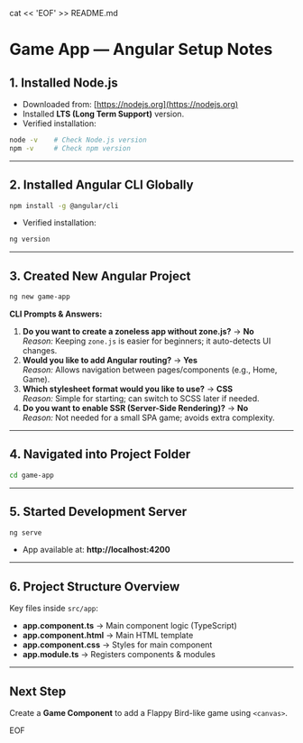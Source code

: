 cat << 'EOF' >> README.md

# Game App — Angular Setup Notes

## 1. Installed Node.js
- Downloaded from: [https://nodejs.org](https://nodejs.org)
- Installed **LTS (Long Term Support)** version.
- Verified installation:
```bash
node -v    # Check Node.js version
npm -v     # Check npm version
```

---

## 2. Installed Angular CLI Globally
```bash
npm install -g @angular/cli
```
- Verified installation:
```bash
ng version
```

---

## 3. Created New Angular Project
```bash
ng new game-app
```
**CLI Prompts & Answers:**
1. **Do you want to create a zoneless app without zone.js?** → **No**  
   *Reason:* Keeping `zone.js` is easier for beginners; it auto-detects UI changes.  
2. **Would you like to add Angular routing?** → **Yes**  
   *Reason:* Allows navigation between pages/components (e.g., Home, Game).  
3. **Which stylesheet format would you like to use?** → **CSS**  
   *Reason:* Simple for starting; can switch to SCSS later if needed.  
4. **Do you want to enable SSR (Server-Side Rendering)?** → **No**  
   *Reason:* Not needed for a small SPA game; avoids extra complexity.

---

## 4. Navigated into Project Folder
```bash
cd game-app
```

---

## 5. Started Development Server
```bash
ng serve
```
- App available at: **http://localhost:4200**

---

## 6. Project Structure Overview
Key files inside `src/app`:
- **app.component.ts** → Main component logic (TypeScript)
- **app.component.html** → Main HTML template
- **app.component.css** → Styles for main component
- **app.module.ts** → Registers components & modules

---

## Next Step
Create a **Game Component** to add a Flappy Bird-like game using `<canvas>`.

EOF
